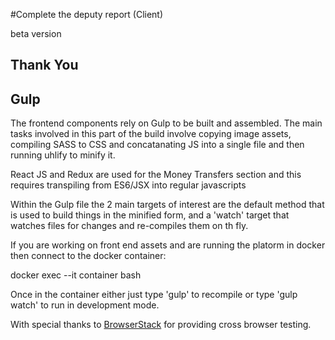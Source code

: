 #Complete the deputy report (Client)

beta version

## Thank You

## Gulp
The frontend components rely on Gulp to be built and assembled. The main tasks involved in this part of the build involve copying image assets, compiling SASS to CSS and concatanating JS into a single file and then running uhlify to minify it.

React JS and Redux are used for the Money Transfers section and this requires transpiling from ES6/JSX into regular javascripts

Within the Gulp file the 2 main targets of interest are the default method that is used to build things in the minified form, and a 'watch' target that watches files for changes and re-compiles them on th fly.

If you are working on front end assets and are running the platorm in docker then connect to the docker container:

docker exec --it container bash

Once in the container either just type 'gulp' to recompile or type 'gulp watch' to run in development mode.

With special thanks to [BrowserStack](https://www.browserstack.com) for providing cross browser testing.
